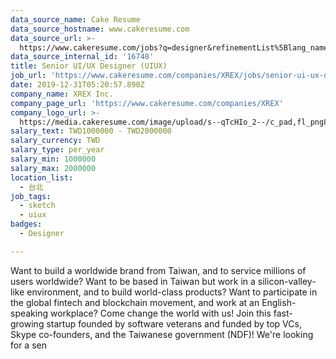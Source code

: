 ```yaml
---
data_source_name: Cake Resume
data_source_hostname: www.cakeresume.com
data_source_url: >-
  https://www.cakeresume.com/jobs?q=designer&refinementList%5Blang_name%5D%5B0%5D=English&refinementList%5Bsalary_type%5D=per_year
data_source_internal_id: '16748'
title: Senior UI/UX Designer (UIUX)
job_url: 'https://www.cakeresume.com/companies/XREX/jobs/senior-ui-ux-designer-uiux'
date: 2019-12-31T05:20:57.890Z
company_name: XREX Inc.
company_page_url: 'https://www.cakeresume.com/companies/XREX'
company_logo_url: >-
  https://media.cakeresume.com/image/upload/s--qTcHIo_2--/c_pad,fl_png8,h_200,w_200/v1645695747/z4gavek3c9rsgphbrywd.png
salary_text: TWD1000000 - TWD2000000
salary_currency: TWD
salary_type: per_year
salary_min: 1000000
salary_max: 2000000
location_list:
  - 台北
job_tags:
  - sketch
  - uiux
badges:
  - Designer

---
```


Want to build a worldwide brand from Taiwan, and to service millions of users worldwide? Want to be based in Taiwan but work in a silicon-valley-like environment, and to build world-class products? Want to participate in the global fintech and blockchain movement, and work at an English-speaking workplace? Come change the world with us! Join this fast-growing startup founded by software veterans and funded by top VCs, Skype co-founders, and the Taiwanese government (NDF)! We're looking for a sen